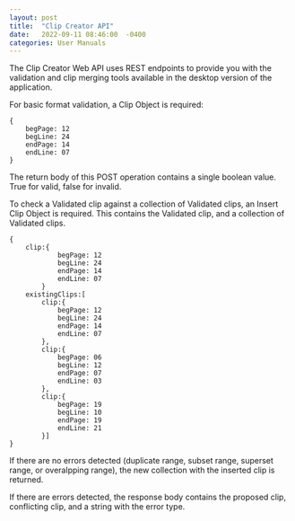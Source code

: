 ```yaml
---
layout: post
title:  "Clip Creator API"
date:   2022-09-11 08:46:00  -0400
categories: User Manuals
---
```


The Clip Creator Web API uses REST endpoints to provide you with the validation and clip merging tools available in the desktop version of the application.

For basic format validation, a Clip Object is required:

```
{
    begPage: 12
    begLine: 24
    endPage: 14
    endLine: 07
}
```
The return body of this POST operation contains a single boolean value.  True for valid, false for invalid.


To check a Validated clip against a collection of Validated clips, an Insert Clip Object is required.  This contains the Validated clip, and a collection of Validated clips.

```
{
    clip:{
            begPage: 12
            begLine: 24
            endPage: 14
            endLine: 07
        }
    existingClips:[
        clip:{
            begPage: 12
            begLine: 24
            endPage: 14
            endLine: 07
        },
        clip:{
            begPage: 06
            begLine: 12
            endPage: 07
            endLine: 03
        },
        clip:{
            begPage: 19
            begLine: 10
            endPage: 19
            endLine: 21
        }]
}
```

If there are no errors detected (duplicate range, subset range, superset range, or overalpping range), the new collection with the inserted clip is returned.

If there are errors detected, the response body contains the proposed clip, conflicting clip, and a string with the error type.

